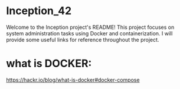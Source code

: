 # Inception_42

Welcome to the Inception project's README! This project focuses on system administration tasks using Docker and containerization. I will provide some useful links for reference throughout the project.

# what is DOCKER:

https://hackr.io/blog/what-is-docker#docker-compose
